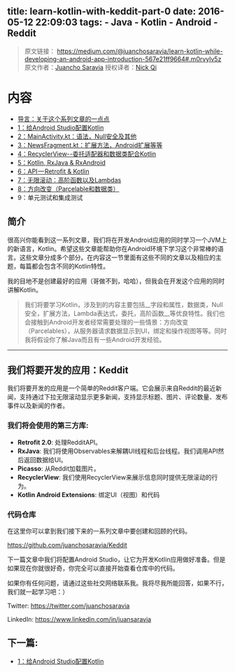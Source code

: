 title: learn-kotlin-with-keddit-part-0
date: 2016-05-12 22:09:03
tags: 
	- Java
	- Kotlin
	- Android
    - Reddit
---

> 原文链接：
> https://medium.com/@juanchosaravia/learn-kotlin-while-developing-an-android-app-introduction-567e21ff9664#.m0rvylv5z
> 原文作者：[Juancho Saravia](https://twitter.com/juanchosaravia)
> 授权译者：[Nick Qi](https://zaicheng.me)

# 内容

* [导言：关于这个系列文章的一点点](https://medium.com/@juanchosaravia/learn-kotlin-while-developing-an-android-app-introduction-567e21ff9664)
* [1：给Android Studio配置Kotlin](https://medium.com/@juanchosaravia/learn-kotlin-while-developing-an-android-app-part-1-e0f51fc1a8b3)
* [2：MainActivity.kt：语法，Null安全及其他](https://medium.com/@juanchosaravia/learn-kotlin-while-developing-an-android-app-part-2-e53317ffcbe9)
* [3：NewsFragment.kt：扩展方法，Android扩展等等](https://medium.com/@juanchosaravia/keddit-part-3-extension-functions-android-extensions-and-more-faa7d232f232)
* [4：RecyclerView--委托适配器和数据类配合Kotlin](https://medium.com/@juanchosaravia/keddit-part-4-recyclerview-delegate-adapters-data-classes-with-kotlin-9248f44327f7)
* [5：Kotlin, RxJava & RxAndroid](https://medium.com/@juanchosaravia/keddit-part-5-kotlin-rxjava-rxandroid-105f95bfcd22)
* [6：API — Retrofit & Kotlin](https://medium.com/@juanchosaravia/keddit-part-6-api-retrofit-kotlin-d309074af0)
* [7：无限滚动：高阶函数以及Lambdas](https://medium.com/@juanchosaravia/keddit-part-7-infinite-scroll-higher-order-functions-lambdas-3a11fbd5090e)
* [8：方向改变（Parcelable和数据类）](https://medium.com/@juanchosaravia/keddit-part-8-orientation-change-with-kotlin-parcelable-data-classes-f28136e8a6a8)
* 9：单元测试和集成测试

## 简介

很高兴你能看到这一系列文章，我们将在开发Android应用的同时学习一个JVM上的新语言，Kotlin。希望这些文章能帮助你在Android环境下学习这个非常棒的语言。这些文章分成多个部分。在内容这一节里面有这些不同的文章以及相应的主题，每篇都会包含不同的Kotlin特性。

我的目地不是创建最好的应用（哥做不到，哈哈），但我会在开发这个应用的同时讲解Kotlin。

>我们将要学习Kotlin，涉及到的内容主要包括__字段和属性，数据类，Null安全，扩展方法，Lambda表达式，委托，高阶函数__等优良特性。我们也会接触到Android开发者经常需要处理的一些情景：方向改变（Parcelables），从服务器请求数据显示到UI，绑定和操作视图等等。同时我将假设你了解Java而且有一些Android开发经验。

----------

## 我们将要开发的应用：Keddit

我们将要开发的应用是一个简单的Reddit客户端。它会展示来自Reddit的最近新闻，支持通过下拉无限滚动显示更多新闻，支持显示标题、图片、评论数量、发布事件以及新闻的作者。

### 我们将会使用的第三方库:

* __Retrofit 2.0__: 处理RedditAPI。
* __RxJava__: 我们将使用Observables来解耦UI线程和后台线程。我们调用API然后返回数据给UI。
* __Picasso__: 从Reddit加载图片。
* __RecyclerView__: 我们使用RecyclerView来展示信息同时提供无限滚动的行为。
* __Kotlin Android Extensions__: 绑定UI（视图）和代码

### 代码仓库

在这里你可以拿到我们接下来的一系列文章中要创建和回顾的代码。

https://github.com/juanchosaravia/Keddit

下一篇文章中我们将配置Android Studio，让它为开发Kotlin应用做好准备。但是如果现在你就很好奇，你完全可以直接开始查看仓库中的代码。

如果你有任何问题，请通过这些社交网络联系我。我将尽我所能回答，如果不行，我们就一起学习吧：）

Twitter: https://twitter.com/juanchosaravia

LinkedIn: https://www.linkedin.com/in/juansaravia

## 下一篇:

*  [1：给Android Studio配置Kotlin](https://medium.com/@juanchosaravia/learn-kotlin-while-developing-an-android-app-part-1-e0f51fc1a8b3)
